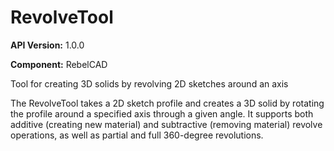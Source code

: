 # RevolveTool

**API Version:** 1.0.0

**Component:** RebelCAD

Tool for creating 3D solids by revolving 2D sketches around an axis

The RevolveTool takes a 2D sketch profile and creates a 3D solid by rotating
the profile around a specified axis through a given angle. It supports both
additive (creating new material) and subtractive (removing material) revolve
operations, as well as partial and full 360-degree revolutions.

